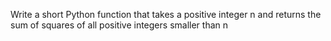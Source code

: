 Write a short Python function that takes a positive integer n and returns the sum of squares of all positive integers smaller than n
